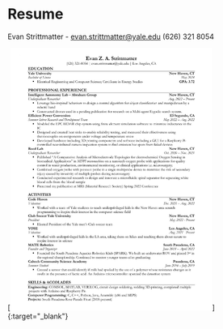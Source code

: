 # Resume

Evan Strittmatter - evan.strittmatter@yale.edu
(626) 321 8054


[<img src="images/Evan_Strittmatter_Resume_01-12-2023.pdf" alt="resume" width="400"/>]{:target="_blank"}

